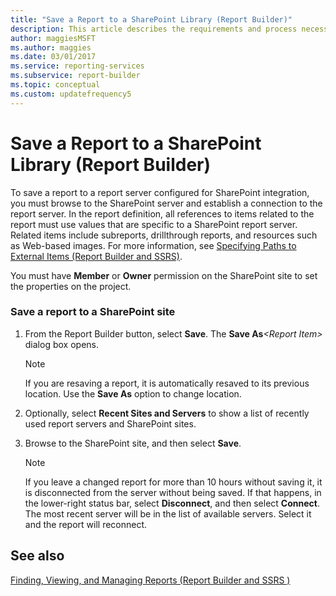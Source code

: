 ```yaml
---
title: "Save a Report to a SharePoint Library (Report Builder)"
description: This article describes the requirements and process necessary to save reports to a report server configured for SharePoint integration.
author: maggiesMSFT
ms.author: maggies
ms.date: 03/01/2017
ms.service: reporting-services
ms.subservice: report-builder
ms.topic: conceptual
ms.custom: updatefrequency5
---
```

# Save a Report to a SharePoint Library (Report Builder)

  To save a report to a report server configured for SharePoint integration, you must browse to the SharePoint server and establish a connection to the report server. In the report definition, all references to items related to the report must use values that are specific to a SharePoint report server. Related items include subreports, drillthrough reports, and resources such as Web-based images. For more information, see [Specifying Paths to External Items (Report Builder and SSRS)](../../reporting-services/report-design/specifying-paths-to-external-items-report-builder-and-ssrs.md).

You must have **Member** or **Owner** permission on the SharePoint site to set the properties on the project.

### Save a report to a SharePoint site

1. From the Report Builder button, select **Save**. The **Save As**_\<Report Item>_ dialog box opens.

    > [!NOTE]  
    >  If you are resaving a report, it is automatically resaved to its previous location. Use the **Save As** option to change location.

1. Optionally, select **Recent Sites and Servers** to show a list of recently used report servers and SharePoint sites.

1. Browse to the SharePoint site, and then select **Save**.

    > [!NOTE]  
    >  If you leave a changed report for more than 10 hours without saving it, it is disconnected from the server without being saved. If that happens, in the lower-right status bar, select **Disconnect**, and then select **Connect**. The most recent server will be in the list of available servers. Select it and the report will reconnect.

## See also

[Finding, Viewing, and Managing Reports (Report Builder and SSRS )](../../reporting-services/report-builder/finding-viewing-and-managing-reports-report-builder-and-ssrs.md)
